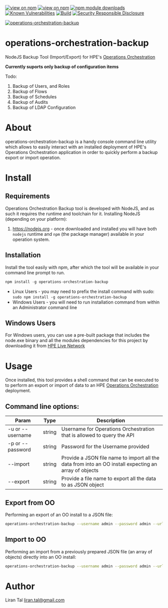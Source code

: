 [![view on npm](http://img.shields.io/npm/v/operations-orchestration-backup.svg)](https://www.npmjs.org/package/operations-orchestration-backup)
[![view on npm](http://img.shields.io/npm/l/operations-orchestration-backup.svg)](https://www.npmjs.org/package/operations-orchestration-backup)
[![npm module downloads](http://img.shields.io/npm/dt/operations-orchestration-backup.svg)](https://www.npmjs.org/package/operations-orchestration-backup)
[![Known Vulnerabilities](https://snyk.io/test/github/lirantal/operations-orchestration-backup/badge.svg?targetFile=package.json)](https://snyk.io/test/github/lirantal/operations-orchestration-backup?targetFile=package.json)
[![Build](https://travis-ci.org/lirantal/operations-orchestration-backup.svg?branch=master)](https://travis-ci.org/lirantal/operations-orchestration-backup)
[![Security Responsible Disclosure](https://img.shields.io/badge/Security-Responsible%20Disclosure-yellow.svg)](https://github.com/nodejs/security-wg/blob/master/processes/responsible_disclosure_template.md)

[![operations-orchestration-backup](https://snyk.io/advisor/npm-package/operations-orchestration-backup/badge.svg)](https://snyk.io/advisor/npm-package/operations-orchestration-backup)

# operations-orchestration-backup
NodeJS Backup Tool (Import/Export) for HPE's [Operations Orchestration](https://hpln.hpe.com/group/operations-orchestration)

**Currently suports only backup of configuration items**

Todo:

1. Backup of Users, and Roles
2. Backup of Flows
3. Backup of Schedules
4. Backup of Audits
5. Backup of LDAP Configuration

# About
operations-orchestration-backup is a handy console command line utility which allows to easily interact with an installed deployment of HPE's Operations Orchestration application in order to quickly perform a backup export or import operation.

# Install

## Requirements

Operations Orchestration Backup tool is developed with NodeJS, and as such it requires the runtime and toolchain for it.
Installing NodeJS (depending on your platform):

1. https://nodejs.org - once downloaded and installed you will have both `nodejs` runtime and `npm` (the package manager) available in your operation system.

## Installation

Install the tool easily with npm, after which the tool will be available in your command line prompt to run.

```javascript
npm install -g operations-orchestration-backup
```

* Linux Users - you may need to prefix the install command with sudo: `sudo npm install -g operations-orchestration-backup`
* Windows Users - you will need to run installation command from within an Administrator command line

## Windows Users

For Windows users, you can use a pre-built package that includes the node.exe binary and all the modules dependencies for this project by downloading it from [HPE Live Network](https://hpln.hpe.com/contentoffering/operations-orchestration-backup-tool-importexport)


# Usage
Once installed, this tool provides a shell command that can be executed to to perform an export or import of data to an HPE [Operations Orchestration](https://hpln.hpe.com/group/operations-orchestration) deployment.

## Command line options:
| Param | Type | Description |
| --- | --- | --- |
| -u or --username | string | Username for Operations Orchestration that is allowed to query the API |
| -p or --password | string | Password for the Username provided |
| --import | string | Provide a JSON file name to import all the data from into an OO install expecting an array of objects |
| --export | string | Provide a file name to export all the data to as JSON object |


## Export from OO 
Performing an export of an OO install to a JSON file:
```bash
operations-orchestration-backup --username admin --password admin --url http://localhost:8050 --export mydata.json
```

## Import to OO
Performing an import from a previously prepared JSON file (an array of objects) directly into an OO install:
```bash
operations-orchestration-backup --username admin --password admin --url http://localhost:8050 --import mydata.json
```



# Author
Liran Tal <liran.tal@gmail.com>

